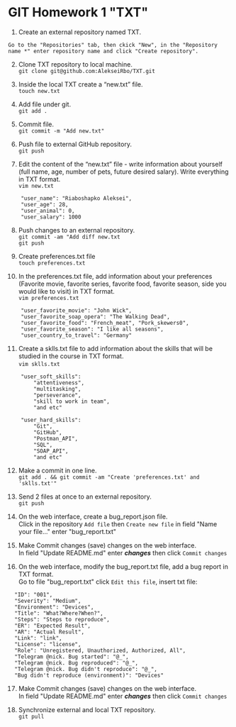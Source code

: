 # GIT Homework 1 "TXT"

1. Create an external repository named TXT.  
```   
Go to the "Repositories" tab, then ckick "New", in the "Repository name *" enter repository name and click "Create repository".   
```

2. Clone TXT repository to local machine.  
`git clone git@github.com:AlekseiRbo/TXT.git` 

3. Inside the local TXT create a “new.txt” file.  
`touch new.txt`

4. Add file under git.  
`git add .`

5. Commit file.  
`git commit -m "Add new.txt"`

6. Push file to external GitHub repository.  
`git push`  

7. Edit the content of the “new.txt” file - write information about yourself (full name, age, number of pets, future desired salary). Write everything in TXT format.  
`vim new.txt`  
```
	"user_name": "Riaboshapko Aleksei",
	"user_age": 28,
	"user_animal": 0,
	"user_salary": 1000
```
8. Push changes to an external repository.  
`git commit -am "Add diff new.txt`  
`git push`  

9. Create preferences.txt file  
`touch preferences.txt`  

10. In the preferences.txt file, add information about your preferences (Favorite movie, favorite series, favorite food, favorite season, side you would like to visit) in TXT format.  
`vim preferences.txt`  
```
	"user_favorite_movie": "John Wick",
	"user_favorite_soap_opera": "The Walking Dead",
	"user_favorite_food": "French_meat", "Pork_skewers0",
	"user_favorite_season": "I like all seasons",
	"user_country_to_travel": "Germany"
```  

11. Create a sklls.txt file to add information about the skills that will be studied in the course in TXT format.  
`vim sklls.txt`  
```
	"user_soft_skills":
		"attentiveness", 
		"multitasking", 
		"perseverance", 
		"skill to work in team",
		"and etc"

	"user_hard_skills":
		"Git", 
		"GitHub", 
		"Postman_API", 
		"SQL", 
		"SOAP_API", 
		"and etc"
```  
12. Make a commit in one line.  
`git add . && git commit -am "Create 'preferences.txt' and 'sklls.txt'"`

13.  Send 2 files at once to an external repository.   
`git push`  

14. On the web interface, create a bug_report.json file.  
Click in the repository `Add file` then `Create new file` in field "Name your file..." enter "bug_report.txt"  

15. Make Commit changes (save) changes on the web interface.  
In field "Update README.md" enter ***changes*** then click `Commit changes`  

16. On the web interface, modify the bug_report.txt file, add a bug report in TXT format.  
Go to file "bug_report.txt" click `Edit this file`, insert txt file:  
```
  "ID": "001",
  "Severity": "Medium",
  "Environment": "Devices",
  "Title": "What?Where?When?",
  "Steps": "Steps to reproduce",
  "ER": "Expected Result",
  "AR": "Actual Result",
  "Link": "link",
  "License": "license",
  "Role": "Unregistered, Unauthorized, Authorized, All",
  "Telegram @nick. Bug started": "@_",
  "Telegram @nick. Bug reproduced": "@_",
  "Telegram @nick. Bug didn't reproduce": "@_",
  "Bug didn't reproduce (environment)": "Devices"
```

17. Make Commit changes (save) changes on the web interface.  
In field "Update README.md" enter ***changes*** then click `Commit changes`  

18. Synchronize external and local TXT repository.  
`git pull`
